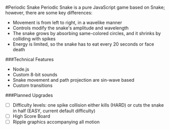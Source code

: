 #Periodic Snake
Periodic Snake is a pure JavaScript game based on Snake; however, there are some key differences:
* Movement is from left to right, in a wavelike manner
* Controls modify the snake's amplitude and wavelength
* The snake grows by absorbing same-colored circles, and it shrinks by colliding with spikes
* Energy is limited, so the snake has to eat every 20 seconds or face death

###Technical Features
* Node.js
* Custom 8-bit sounds
* Snake movement and path projection are sin-wave based
* Custom transitions

###Planned Upgrades
- [ ] Difficulty levels: one spike collision either kills (HARD) or cuts the snake in half (EASY, current default difficulty)
- [ ] High Score Board
- [ ] Ripple graphics accompanying all motion
